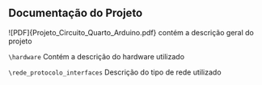 ## Documentação do Projeto

![PDF]{Projeto_Circuito_Quarto_Arduino.pdf} contém a descrição geral do projeto

`\hardware` Contém a descrição do hardware utilizado

`\rede_protocolo_interfaces` Descrição do tipo de rede utilizado
